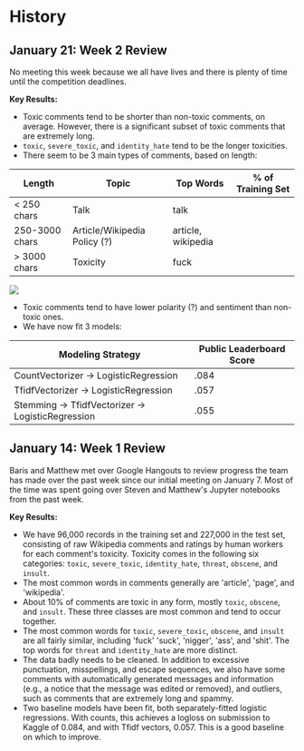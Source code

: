 
# History

## January 21: Week 2 Review

No meeting this week because we all have lives and there is plenty of time until the competition deadlines.

**Key Results:**
* Toxic comments tend to be shorter than non-toxic comments, on average. However, there is a significant subset of toxic comments that are extremely long.
* `toxic`, `severe_toxic`, and `identity_hate` tend to be the longer toxicities.
* There seem to be 3 main types of comments, based on length:

|Length|Topic|Top Words| % of Training Set |
|--|--|--|--|
| < 250 chars| Talk | talk |
| 250-3000 chars | Article/Wikipedia Policy (?)| article, wikipedia |
| > 3000 chars| Toxicity | fuck |
![](https://files.slack.com/files-pri/T87KDTP3Q-F8UNWE7NZ/image.png)
* Toxic comments tend to have lower polarity (?) and sentiment than non-toxic ones.
* We have now fit 3 models:

|Modeling Strategy							|	Public Leaderboard Score	|
|-----|-----|
|CountVectorizer -> LogisticRegression		|	.084						|
TfidfVectorizer -> LogisticRegression 		|	.057						|
Stemming -> TfidfVectorizer -> LogisticRegression |.055 					|

## January 14: Week 1 Review

Baris and Matthew met over Google Hangouts to review progress the team has made over the past week since our initial meeting on January 7. Most of the time was spent going over Steven and Matthew's Jupyter notebooks from the past week.

**Key Results:**
* We have 96,000 records in the training set and 227,000 in the test set, consisting of raw Wikipedia comments and ratings by human workers for each comment's toxicity. Toxicity comes in the following six categories: `toxic`, `severe_toxic`, `identity_hate`, `threat`, `obscene`, and `insult`.
* The most common words in comments generally are 'article', 'page', and 'wikipedia'.
* About 10% of comments are toxic in any form, mostly `toxic`, `obscene`, and `insult`. These three classes are most common and tend to occur together.
* The most common words for `toxic`, `severe_toxic`, `obscene`, and `insult` are all fairly similar, including 'fuck' 'suck', 'nigger', 'ass', and 'shit'. The top words for `threat` and `identity_hate` are more distinct.
* The data badly needs to be cleaned. In addition to excessive punctuation, misspellings, and escape sequences, we also have some comments with automatically generated messages and information (e.g., a notice that the message was edited or removed), and outliers, such as comments that are extremely long and spammy.
* Two baseline models have been fit, both separately-fitted logistic regressions. With counts, this achieves a logloss on submission to Kaggle of 0.084, and with Tfidf vectors, 0.057. This is a good baseline on which to improve.
